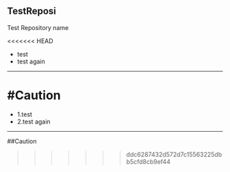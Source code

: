 ## TestReposi
Test Repository name

<<<<<<< HEAD
* test
* test again

---

#Caution
=======
* 1.test
* 2.test again

---

##Caution
>>>>>>> ddc6287432d572d7c15563225dbb5cfd8cb9ef44
